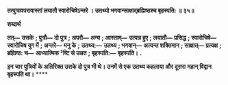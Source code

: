 **तत्पुत्रावपरावास्तां लयातौ स्वारोचिषेऽन्तरे ।** **उतथ्यो भगवान्साक्षाद्ब्रह्मिष्ठश्च बृहस्पति: ॥ ३५॥** 

**शब्दार्थ** 

**तत्—** **उसके** **; पुत्रौ—** **दो पुत्र** **; अपरौ—** **अन्य** **; आस्ताम्—** **उत्पन्न हुए** **; लयातौ—** **प्रसिद्ध** **; स्वारोचिषे—** **स्वारोचिष युग में** **; अन्तरे—** **मनु के** **; उतथ्य:—** **उतथ्य** **; भगवान्—** **अत्यन्त शक्तिमान** **; साक्षात्—** **प्रत्यक्ष** **; ब्रह्मिष्ठ: च—** **आध्यात्मिक ²ष्टि से उन्नत** **; बृहस्पति:—** **बृहस्पति।** **.** 

**इन चार पुत्रियों के अतिरिक्त उसके दो पुत्र भी थे। उनमें से एक उतथ्य कहलाया और दूसरा** **महान् विद्वान बृहस्पति था।** **** 